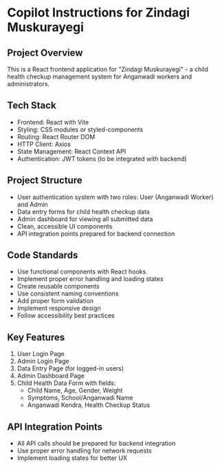# Copilot Instructions for Zindagi Muskurayegi

<!-- Use this file to provide workspace-specific custom instructions to Copilot. For more details, visit https://code.visualstudio.com/docs/copilot/copilot-customization#_use-a-githubcopilotinstructionsmd-file -->

## Project Overview
This is a React frontend application for "Zindagi Muskurayegi" - a child health checkup management system for Anganwadi workers and administrators.

## Tech Stack
- Frontend: React with Vite
- Styling: CSS modules or styled-components
- Routing: React Router DOM
- HTTP Client: Axios
- State Management: React Context API
- Authentication: JWT tokens (to be integrated with backend)

## Project Structure
- User authentication system with two roles: User (Anganwadi Worker) and Admin
- Data entry forms for child health checkup data
- Admin dashboard for viewing all submitted data
- Clean, accessible UI components
- API integration points prepared for backend connection

## Code Standards
- Use functional components with React hooks
- Implement proper error handling and loading states
- Create reusable components
- Use consistent naming conventions
- Add proper form validation
- Implement responsive design
- Follow accessibility best practices

## Key Features
1. User Login Page
2. Admin Login Page  
3. Data Entry Page (for logged-in users)
4. Admin Dashboard Page
5. Child Health Data Form with fields:
   - Child Name, Age, Gender, Weight
   - Symptoms, School/Anganwadi Name
   - Anganwadi Kendra, Health Checkup Status

## API Integration Points
- All API calls should be prepared for backend integration
- Use proper error handling for network requests
- Implement loading states for better UX
